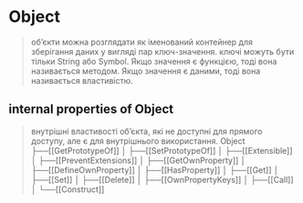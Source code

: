 # Object

> обʼєкти можна розглядати як іменований контейнер для зберігання даних у вигляді пар ключ-значення. ключі можуть бути тільки String або Symbol. Якщо значення є функцією, тоді вона називається методом. Якщо значення є даними, тоді вона називається властивістю.


## internal properties of Object
> внутрішні властивості обʼєкта, які не доступні для прямого доступу, але є для внутрішнього використання.
Object
├──[[GetPrototypeOf]]
│
├──[[SetPrototypeOf]]
│
├──[[Extensible]]
│
├──[[PreventExtensions]]
│
├──[[GetOwnProperty]]
│
├──[[DefineOwnProperty]]
│
├──[[HasProperty]]
│
├──[[Get]]
│
├──[[Set]]
│
├──[[Delete]]
│
├──[[OwnPropertyKeys]]
│
├──[[Call]]
│
└──[[Construct]]

